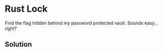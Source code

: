 # Rust Lock

Find the flag hidden behind my password protected vault. Sounds easy... right?

## Solution

